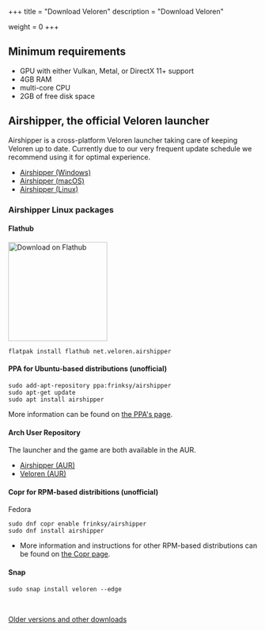 +++
title = "Download Veloren"
description = "Download Veloren"

weight = 0
+++

## Minimum requirements

- GPU with either Vulkan, Metal, or DirectX 11+ support
- 4GB RAM
- multi-core CPU
- 2GB of free disk space

## Airshipper, the official Veloren launcher

Airshipper is a cross-platform Veloren launcher taking care of keeping Veloren up to date.
Currently due to our very frequent update schedule we recommend using it for optimal experience.

* [Airshipper (Windows)](https://github.com/songtronix/airshipper/releases/latest/download/airshipper-windows.msi)
* [Airshipper (macOS)](https://github.com/songtronix/airshipper/releases/latest/download/airshipper-macos.tar.gz)
* [Airshipper (Linux)](https://github.com/songtronix/airshipper/releases/latest/download/airshipper-linux.tar.gz)

### Airshipper Linux packages

#### Flathub

<a style="background:none" href="https://flathub.org/apps/details/net.veloren.airshipper">
  <img width="200" alt="Download on Flathub" src="https://flathub.org/assets/badges/flathub-badge-en.png"/>
</a>

```
flatpak install flathub net.veloren.airshipper
```

#### PPA for Ubuntu-based distributions (unofficial)

```
sudo add-apt-repository ppa:frinksy/airshipper
sudo apt-get update
sudo apt install airshipper
```

More information can be found on [the PPA's page](https://launchpad.net/~frinksy/+archive/ubuntu/airshipper).


#### Arch User Repository

The launcher and the game are both available in the AUR.

* [Airshipper (AUR)](https://aur.archlinux.org/packages/airshipper/)
* [Veloren (AUR)](https://aur.archlinux.org/packages/veloren/)

#### Copr for RPM-based distribitions (unofficial)

Fedora
```
sudo dnf copr enable frinksy/airshipper
sudo dnf install airshipper
```

* More information and instructions for other RPM-based distributions
  can be found on [the Copr page](https://copr.fedorainfracloud.org/coprs/frinksy/airshipper/).

#### Snap

`sudo snap install veloren --edge`

<br>

[Older versions and other downloads](@/download-other.md)
